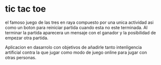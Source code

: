 # tic tac toe
el famoso juego de las tres en raya compuesto por una unica actividad asi como un boton para reiniciar 
partida cuando esta no este terminada.
Al terminar la partida aparecera un mensaje con el ganador y la posibilidad de empezar otra partida.

Aplicacion en dasarrolo con objetivos de añadirle tanto intenligencia artificial contra la que jugar como 
modo de juego online para jugar con otras personas.